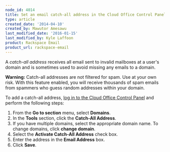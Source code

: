 ```yaml
---
node_id: 4014
title: Set an email catch-all address in the Cloud Office Control Panel
type: article
created_date: '2014-04-10'
created_by: Mawutor Amesawu
last_modified_date: '2016-01-15'
last_modified_by: Kyle Laffoon
product: Rackspace Email
product_url: rackspace-email
---
```


A *catch-all address* receives all email sent to invalid mailboxes at a user's domain and is sometimes used to avoid missing any emails to a domain.

**Warning:** Catch-all addresses are not filtered for spam. Use at your own risk. With this feature enabled, you will receive thousands of spam emails from spammers who guess random addresses within your domain.

To add a catch-all address, [log in to the Cloud Office Control Panel](https://cp.rackspace.com/) and perform the following steps:

1.  From the **Go to section** menu, select **Domains**.
2.  In the **Tools** section, click the **Catch-All Address**.
3.  If you have multiple domains, select the appropriate domain name. To change domains, click **change domain**.
4.  Select the **Activate Catch-All Address** check box.
5.  Enter the address in the **Email Address** box.
6.  Click **Save**.

